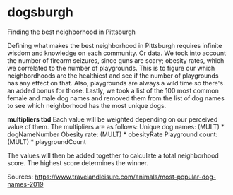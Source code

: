 # dogsburgh
Finding the best neighborhood in Pittsburgh

Defining what makes the best neighborhood in Pittsburgh requires infinite wisdom and knowledge on each community. Or data. We took into account the number of firearm seizures, since guns are scary; obesity rates, which we correlated to the number of playgrounds. This is to figure our which neighbordhoods are the healthiest and see if the number of playgrounds has any effect on that. Also, playgrounds are always a wild time so there's an added bonus for those. Lastly, we took a list of the 100 most common female and male dog names and removed them from the list of dog names to see which neighborhood has the most unique dogs.

**multipliers tbd**
Each value will be weighted depending on our perceived value of them.
The multipliers are as follows:
Unique dog names: (MULT) * dogNameNumber
Obesity rate: (MULT) * obesityRate
Playground count: (MULT) * playgroundCount

The values will then be added together to calculate a total neighborhood score. The highest score determines the winner.

Sources:
https://www.travelandleisure.com/animals/most-popular-dog-names-2019
